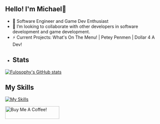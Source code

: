 ## Hello! I'm Michael👋 

- 🌱 Software Engineer and Game Dev Enthusiast
- 👯 I’m looking to collaborate with other developers in software development and game development.
- ⚡ Current Projects: What's On The Menu! | Petey Penmen | Dollar 4 A Dev!
- ## Stats
[![Fulosophy's GitHub stats](https://github-readme-stats.vercel.app/api?username=Fulosophy&show_icons=true&theme=dark&count_private=false&sd)](https://github.com/Fulosophy/github-readme-stats)
## My Skills
[![My Skills](https://skillicons.dev/icons?i=aws,py,ts,js,cs,cpp,java,unreal,discord,bots,docker,django,dotnet,git,html,linkedin,linux,mongodb,nextjs,react,nodejs,postgres,postman,prisma,tailwind,&perline=12)]()

<a href="https://www.buymeacoffee.com/Fulosophy" target="_blank"><img src="https://cdn.buymeacoffee.com/buttons/default-blue.png" alt="Buy Me A Coffee!" height="41" width="174"></a>
